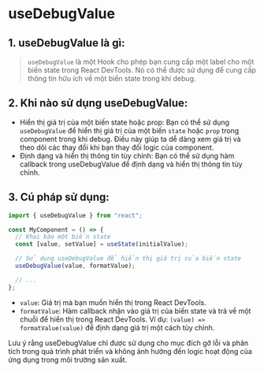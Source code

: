 # useDebugValue

## 1. useDebugValue là gì:

> `useDebugValue` là một Hook cho phép bạn cung cấp một label cho một biến state trong React DevTools. Nó có thể được sử dụng để cung cấp thông tin hữu ích về một biến state trong khi debug.

## 2. Khi nào sử dụng useDebugValue:

- Hiển thị giá trị của một biến state hoặc prop: Bạn có thể sử dụng `useDebugValue` để hiển thị giá trị của một biến `state` hoặc `prop` trong component trong khi debug. Điều này giúp ta dễ dàng xem giá trị và theo dõi các thay đổi khi bạn thay đổi logic của component.
- Định dạng và hiển thị thông tin tùy chỉnh: Bạn có thể sử dụng hàm callback trong useDebugValue để định dạng và hiển thị thông tin tùy chỉnh.

## 3. Cú pháp sử dụng:

```js
import { useDebugValue } from "react";

const MyComponent = () => {
  // Khai báo một biến state
  const [value, setValue] = useState(initialValue);

  // Sử dụng useDebugValue để hiển thị giá trị của biến state
  useDebugValue(value, formatValue);

  // ...
};
```

- `value`: Giá trị mà bạn muốn hiển thị trong React DevTools.
- `formatValue`: Hàm callback nhận vào giá trị của biến state và trả về một chuỗi để hiển thị trong React DevTools. Ví dụ: `(value) => formatValue(value)` để định dạng giá trị một cách tùy chỉnh.

Lưu ý rằng useDebugValue chỉ được sử dụng cho mục đích gỡ lỗi và phân tích trong quá trình phát triển và không ảnh hưởng đến logic hoạt động của ứng dụng trong môi trường sản xuất.
